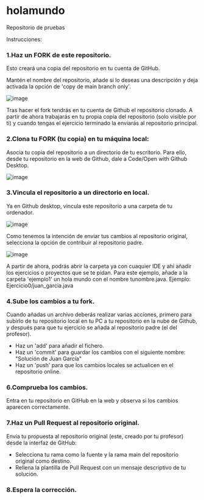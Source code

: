# holamundo
Repositorio de pruebas

Instrucciones:

### 1.Haz un FORK de este repositorio.

Esto creará una copia del repositorio en tu cuenta de GitHub.

Mantén el nombre del repositorio, añade si lo deseas una descripción y deja activada la opción de 'copy de main branch only'.

![image](https://github.com/user-attachments/assets/97092959-1910-4a27-a228-181d0c5629c4)

Tras hacer el fork tendrás en tu cuenta de Github el repositorio clonado. A partir de ahora trabajarás en tu propia copia del repositorio (solo visible por ti) y cuando tengas el ejercicio terminado la enviarás al repositorio principal.




### 2.Clona tu FORK (tu copia) en tu máquina local:

Asocia tu copia del repositorio a un directorio de tu escritorio. Para ello, desde tu repositorio en la web de Github, dale a Code/Open with Github Desktop.

![image](https://github.com/user-attachments/assets/c6bd2513-5e22-49a8-9d8a-77a92df73b6a)




### 3.Vincula el repositorio a un directorio en local.

Ya en Github desktop, vincula este repositorio a una carpeta de tu ordenador.

![image](https://github.com/user-attachments/assets/787601e7-8e43-4692-bb41-ea1fb8525944)

Como tenemos la intención de enviar tus cambios al repositorio original, selecciona la opción de contribuir al repositorio padre.

![image](https://github.com/user-attachments/assets/4f899de9-432e-4fe5-948b-b71ec41cbc9e)

A partir de ahora, podrás abrir la carpeta ya con cuaquier IDE y ahí añadir los ejercicios o proyectos que se te pidan. Para este ejemplo, añade a la carpeta 'ejemplo1' un hola mundo con el nombre tunombre.java. Ejemplo: Ejercicio0/juan_garcia.java


### 4.Sube los cambios a tu fork.

Cuando añadas un archivo deberás realizar varias acciones, primero para subirlo de tu repositorio local en tu PC a tu repositorio en la nube de Github, y después para que tu ejercicio se añada al repositorio padre (el del profesor).
- Haz un 'add' para añadir el fichero.
- Haz un 'commit' para guardar los cambios con el siguiente nombre: "Solución de Juan García"
- Haz un 'push' para que los cambios locales se actualicen en el repositorio online.


### 6.Comprueba los cambios.

Entra en tu repositorio en GitHub en la web y observa si los cambios aparecen correctamente.


### 7.Haz un Pull Request al repositorio original.

Envía tu propuesta al repositorio original (este, creado por tu profesor) desde la interfaz de GitHub:
- Selecciona tu rama como la fuente y la rama main del repositorio original como destino.
- Rellena la plantilla de Pull Request con un mensaje descriptivo de tu solución.



### 8.Espera la corrección.

